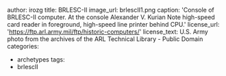 author: irozg
title: BRLESC-II
image_url: brlescII1.png
caption: 'Console of BRLESC-II computer. At the console Alexander V. Kurian Note high-speed card reader in foreground, high-speed line printer behind CPU.'
license_url: 'https://ftp.arl.army.mil/ftp/historic-computers/'
license_text: U.S. Army photo from the archives of the ARL Technical Library - Public Domain
categories: 
  - archetypes
tags:
  - brlescII
